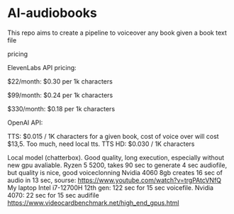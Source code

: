 # AI-audiobooks
This repo aims to create a pipeline to voiceover any book given a book text file



pricing

ElevenLabs API pricing:

$22/month: $0.30 per 1k characters

$99/month: $0.24 per 1k characters

$330/month: $0.18 per 1k characters

OpenAI API:

TTS: $0.015 / 1K characters
for a given book, cost of voice over will cost $13,5. Too much, need local tts.
TTS HD: $0.030 / 1K characters

Local model (chatterbox).
Good quality, long execution, especially without new gpu avaliable.
Ryzen 5 5200, takes 90 sec to generate 4 sec audiofile, but quality is nice, good voiceclonning
Nvidia 4060 8gb creates 16 sec of audio in 13 sec, sourse: https://www.youtube.com/watch?v=trgPAtcVNfQ
My laptop Intel i7-12700H 12th gen: 122 sec for 15 sec voicefile.
Nvidia 4070: 22 sec for 15 sec audifile
https://www.videocardbenchmark.net/high_end_gpus.html
